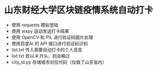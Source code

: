 # 山东财经大学区块链疫情系统自动打卡

- 使用 requests 模拟登陆
- 使用 wxpy 自动发送打卡结果
- 使用 OpenCV 和 PIL 进行验证码图片处理
- 使用百度AI 的 API 接口进行验证码识别
- list.txt 传入需要自动打卡的个人信息
- list.txt 若以 # 开头，则会略过
- city_id.py 存储城市对应代码（仅做了山东省内）